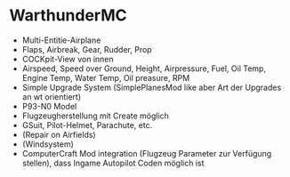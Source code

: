 # WarthunderMC
- Multi-Entitie-Airplane
- Flaps, Airbreak, Gear, Rudder, Prop
- COCKpit-View von innen
- Airspeed, Speed over Ground, Height, Airpressure, Fuel, Oil Temp, Engine Temp, Water Temp, Oil preasure, RPM
- Simple Upgrade System (SimplePlanesMod like aber Art der Upgrades an wt orientiert)
- P93-N0 Model
- Flugzeugherstellung mit Create möglich
- GSuit, Pilot-Helmet, Parachute, etc.
- (Repair on Airfields)
- (Windsystem)
- ComputerCraft Mod integration (Flugzeug Parameter zur Verfügung stellen), dass Ingame Autopilot Coden möglich ist
  
